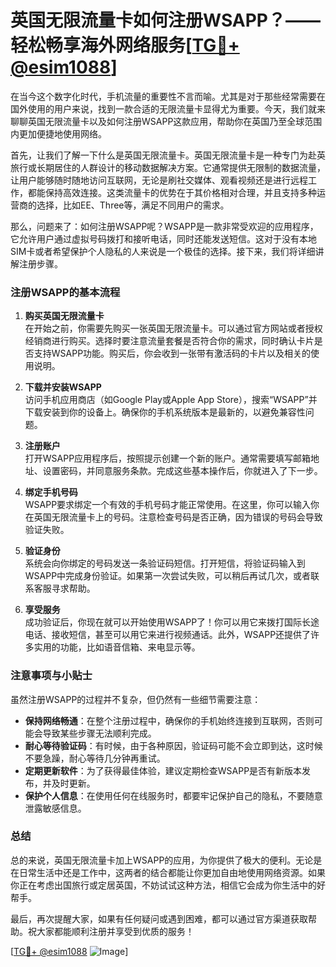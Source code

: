 # 英国无限流量卡如何注册WSAPP？——轻松畅享海外网络服务[[TG💪+ @esim1088](https://t.me/s/esim1088)]

在当今这个数字化时代，手机流量的重要性不言而喻。尤其是对于那些经常需要在国外使用的用户来说，找到一款合适的无限流量卡显得尤为重要。今天，我们就来聊聊英国无限流量卡以及如何注册WSAPP这款应用，帮助你在英国乃至全球范围内更加便捷地使用网络。

首先，让我们了解一下什么是英国无限流量卡。英国无限流量卡是一种专门为赴英旅行或长期居住的人群设计的移动数据解决方案。它通常提供无限制的数据流量，让用户能够随时随地访问互联网，无论是刷社交媒体、观看视频还是进行远程工作，都能保持高效连接。这类流量卡的优势在于其价格相对合理，并且支持多种运营商的选择，比如EE、Three等，满足不同用户的需求。

那么，问题来了：如何注册WSAPP呢？WSAPP是一款非常受欢迎的应用程序，它允许用户通过虚拟号码拨打和接听电话，同时还能发送短信。这对于没有本地SIM卡或者希望保护个人隐私的人来说是一个极佳的选择。接下来，我们将详细讲解注册步骤。

### 注册WSAPP的基本流程

1. **购买英国无限流量卡**  
   在开始之前，你需要先购买一张英国无限流量卡。可以通过官方网站或者授权经销商进行购买。选择时要注意流量套餐是否符合你的需求，同时确认卡片是否支持WSAPP功能。购买后，你会收到一张带有激活码的卡片以及相关的使用说明。

2. **下载并安装WSAPP**  
   访问手机应用商店（如Google Play或Apple App Store），搜索“WSAPP”并下载安装到你的设备上。确保你的手机系统版本是最新的，以避免兼容性问题。

3. **注册账户**  
   打开WSAPP应用程序后，按照提示创建一个新的账户。通常需要填写邮箱地址、设置密码，并同意服务条款。完成这些基本操作后，你就进入了下一步。

4. **绑定手机号码**  
   WSAPP要求绑定一个有效的手机号码才能正常使用。在这里，你可以输入你在英国无限流量卡上的号码。注意检查号码是否正确，因为错误的号码会导致验证失败。

5. **验证身份**  
   系统会向你绑定的号码发送一条验证码短信。打开短信，将验证码输入到WSAPP中完成身份验证。如果第一次尝试失败，可以稍后再试几次，或者联系客服寻求帮助。

6. **享受服务**  
   成功验证后，你现在就可以开始使用WSAPP了！你可以用它来拨打国际长途电话、接收短信，甚至可以用它来进行视频通话。此外，WSAPP还提供了许多实用的功能，比如语音信箱、来电显示等。

### 注意事项与小贴士

虽然注册WSAPP的过程并不复杂，但仍然有一些细节需要注意：

- **保持网络畅通**：在整个注册过程中，确保你的手机始终连接到互联网，否则可能会导致某些步骤无法顺利完成。
- **耐心等待验证码**：有时候，由于各种原因，验证码可能不会立即到达，这时候不要急躁，耐心等待几分钟再重试。
- **定期更新软件**：为了获得最佳体验，建议定期检查WSAPP是否有新版本发布，并及时更新。
- **保护个人信息**：在使用任何在线服务时，都要牢记保护自己的隐私，不要随意泄露敏感信息。

### 总结

总的来说，英国无限流量卡加上WSAPP的应用，为你提供了极大的便利。无论是在日常生活中还是工作中，这两者的结合都能让你更加自由地使用网络资源。如果你正在考虑出国旅行或定居英国，不妨试试这种方法，相信它会成为你生活中的好帮手。

最后，再次提醒大家，如果有任何疑问或遇到困难，都可以通过官方渠道获取帮助。祝大家都能顺利注册并享受到优质的服务！

[[TG💪+ @esim1088](https://t.me/s/esim1088) ![Image](https://i.postimg.cc/4NQfJmqS/Snipaste-2025-05-13-00-14-12.png)]